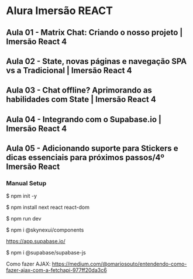 # Alura Imersão REACT

## Aula 01 - Matrix Chat: Criando o nosso projeto | Imersão React 4

## Aula 02 - State, novas páginas e navegação SPA vs a Tradicional | Imersão React 4

## Aula 03 - Chat offline? Aprimorando as habilidades com State | Imersão React 4

## Aula 04 - Integrando com o Supabase.io | Imersão React 4

## Aula 05 - Adicionando suporte para Stickers e dicas essenciais para próximos passos/4º Imersão React

### Manual Setup

$ npm init -y

$ npm install next react react-dom

$ npm run dev

$ npm i @skynexui/components

https://app.supabase.io/

$ npm i @supabase/supabase-js

Como fazer AJAX: 
https://medium.com/@omariosouto/entendendo-como-fazer-ajax-com-a-fetchapi-977ff20da3c6